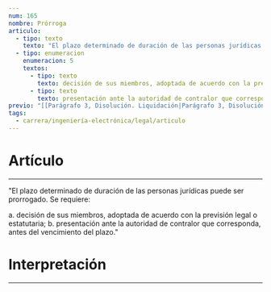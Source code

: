 ```yaml
---
num: 165
nombre: Prórroga
articulo:
  - tipo: texto
    texto: "El plazo determinado de duración de las personas jurídicas puede ser prorrogado. Se requiere:"
  - tipo: enumeracion
    enumeracion: 5
    textos:
      - tipo: texto
        texto: decisión de sus miembros, adoptada de acuerdo con la previsión legal o estatutaria;
      - tipo: texto
        texto: presentación ante la autoridad de contralor que corresponda, antes del vencimiento del plazo.
previo: "[[Parágrafo 3, Disolución. Liquidación|Parágrafo 3, Disolución. Liquidación]]"
tags:
  - carrera/ingeniería-electrónica/legal/articulo
---
```

# Artículo
---
"El plazo determinado de duración de las personas jurídicas puede ser prorrogado. Se requiere:

 a. decisión de sus miembros, adoptada de acuerdo con la previsión legal o estatutaria;
 b. presentación ante la autoridad de contralor que corresponda, antes del vencimiento del plazo."

# Interpretación
---
